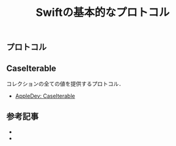 ﻿---
title: Swiftの基本的なプロトコル
Category: Swift
tags:
  - Swift
id: abee3a45-0b32-4389-b7b8-1843f5e4396f
---

## プロトコル

##

## CaseIterable
コレクションの全ての値を提供するプロトコル．

- [AppleDev: CaseIterable](https://developer.apple.com/documentation/swift/caseiterable)


##

## 参考記事

- []()
- []()

